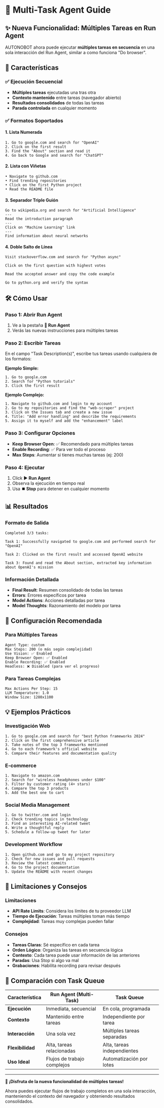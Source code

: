 # 🚀 Multi-Task Agent Guide

## ✨ Nueva Funcionalidad: Múltiples Tareas en Run Agent

AUTONOBOT ahora puede ejecutar **múltiples tareas en secuencia** en una sola interacción del Run Agent, similar a como funciona "Do browser".

## 🎯 Características

### ✅ Ejecución Secuencial
- **Múltiples tareas** ejecutadas una tras otra
- **Contexto mantenido** entre tareas (navegador abierto)
- **Resultados consolidados** de todas las tareas
- **Parada controlada** en cualquier momento

### ✅ Formatos Soportados

#### 1. **Lista Numerada**
```
1. Go to google.com and search for "OpenAI"
2. Click on the first result
3. Find the "About" section and read it
4. Go back to Google and search for "ChatGPT"
```

#### 2. **Lista con Viñetas**
```
• Navigate to github.com
• Find trending repositories
• Click on the first Python project
• Read the README file
```

#### 3. **Separador Triple Guión**
```
Go to wikipedia.org and search for "Artificial Intelligence"
---
Read the introduction paragraph
---
Click on "Machine Learning" link
---
Find information about neural networks
```

#### 4. **Doble Salto de Línea**
```
Visit stackoverflow.com and search for "Python async"

Click on the first question with highest votes

Read the accepted answer and copy the code example

Go to python.org and verify the syntax
```

## 🛠️ Cómo Usar

### Paso 1: Abrir Run Agent
1. Ve a la pestaña **🤖 Run Agent**
2. Verás las nuevas instrucciones para múltiples tareas

### Paso 2: Escribir Tareas
En el campo "Task Description(s)", escribe tus tareas usando cualquiera de los formatos:

**Ejemplo Simple:**
```
1. Go to google.com
2. Search for "Python tutorials"
3. Click the first result
```

**Ejemplo Complejo:**
```
1. Navigate to github.com and login to my account
2. Go to my repositories and find the "web-scraper" project
3. Click on the Issues tab and create a new issue
4. Title: "Add error handling" and describe the requirements
5. Assign it to myself and add the "enhancement" label
```

### Paso 3: Configurar Opciones
- **Keep Browser Open**: ✅ Recomendado para múltiples tareas
- **Enable Recording**: ✅ Para ver todo el proceso
- **Max Steps**: Aumentar si tienes muchas tareas (ej: 200)

### Paso 4: Ejecutar
1. Click **▶️ Run Agent**
2. Observa la ejecución en tiempo real
3. Usa **⏹️ Stop** para detener en cualquier momento

## 📊 Resultados

### Formato de Salida
```
Completed 3/3 tasks:

Task 1: Successfully navigated to google.com and performed search for "OpenAI"

Task 2: Clicked on the first result and accessed OpenAI website

Task 3: Found and read the About section, extracted key information about OpenAI's mission
```

### Información Detallada
- **Final Result**: Resumen consolidado de todas las tareas
- **Errors**: Errores específicos por tarea
- **Model Actions**: Acciones detalladas por tarea
- **Model Thoughts**: Razonamiento del modelo por tarea

## 🔧 Configuración Recomendada

### Para Múltiples Tareas
```
Agent Type: custom
Max Steps: 200 (o más según complejidad)
Use Vision: ✅ Enabled
Keep Browser Open: ✅ Enabled
Enable Recording: ✅ Enabled
Headless: ❌ Disabled (para ver el progreso)
```

### Para Tareas Complejas
```
Max Actions Per Step: 15
LLM Temperature: 1.0
Window Size: 1280x1100
```

## 💡 Ejemplos Prácticos

### Investigación Web
```
1. Go to google.com and search for "best Python frameworks 2024"
2. Click on the first comprehensive article
3. Take notes of the top 3 frameworks mentioned
4. Go to each framework's official website
5. Compare their features and documentation quality
```

### E-commerce
```
1. Navigate to amazon.com
2. Search for "wireless headphones under $100"
3. Filter by customer rating (4+ stars)
4. Compare the top 3 products
5. Add the best one to cart
```

### Social Media Management
```
1. Go to twitter.com and login
2. Check trending topics in technology
3. Find an interesting AI-related tweet
4. Write a thoughtful reply
5. Schedule a follow-up tweet for later
```

### Development Workflow
```
1. Open github.com and go to my project repository
2. Check for new issues and pull requests
3. Review the latest commits
4. Go to the project documentation
5. Update the README with recent changes
```

## 🚨 Limitaciones y Consejos

### Limitaciones
- **API Rate Limits**: Considera los límites de tu proveedor LLM
- **Tiempo de Ejecución**: Tareas múltiples toman más tiempo
- **Complejidad**: Tareas muy complejas pueden fallar

### Consejos
- **Tareas Claras**: Sé específico en cada tarea
- **Orden Lógico**: Organiza las tareas en secuencia lógica
- **Contexto**: Cada tarea puede usar información de las anteriores
- **Paradas**: Usa Stop si algo va mal
- **Grabaciones**: Habilita recording para revisar después

## 🔄 Comparación con Task Queue

| Característica | Run Agent (Multi-Task) | Task Queue |
|---|---|---|
| **Ejecución** | Inmediata, secuencial | En cola, programada |
| **Contexto** | Mantenido entre tareas | Independiente por tarea |
| **Interacción** | Una sola vez | Múltiples tareas separadas |
| **Flexibilidad** | Alta, tareas relacionadas | Alta, tareas independientes |
| **Uso Ideal** | Flujos de trabajo complejos | Automatización por lotes |

---

**🎉 ¡Disfruta de la nueva funcionalidad de múltiples tareas!**

Ahora puedes ejecutar flujos de trabajo completos en una sola interacción, manteniendo el contexto del navegador y obteniendo resultados consolidados.
